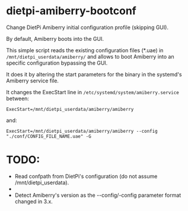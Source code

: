 # dietpi-amiberry-bootconf
Change DietPi Amiberry initial configuration profile (skipping GUI).

By default, Amiberry boots into the GUI.

This simple script reads the existing configuration files (*.uae) in `/mnt/dietpi_userdata/amiberry/` and allows to boot Amiberry into
an specific configuration bypassing the GUI.

It does it by altering the start parameters for the binary in the systemd's Amiberry service file.

It changes the ExecStart line in `/etc/systemd/system/amiberry.service` between:

`ExecStart=/mnt/dietpi_userdata/amiberry/amiberry`

and:

`ExecStart=/mnt/dietpi_userdata/amiberry/amiberry --config "./conf/CONFIG_FILE_NAME.uae" -G`

# TODO:

- Read confpath from DietPi's configuration (do not assume /mnt/dietpi_userdata).
-
- Detect Amiberry's version as the --config/-config parameter format changed in 3.x.

